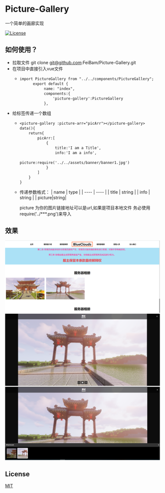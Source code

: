 # Picture-Gallery

一个简单的画廊实现

[![License](https://badgen.net/github/license/sequelize/sequelize)](https://github.com/sequelize/sequelize/blob/master/LICENSE)

## 如何使用？

+ 拉取文件 git clone git@github.com:FeiBam/Picture-Gallery.git
+ 在项目中直接引入vue文件
    - ```
      import PictureGallery from "../../components/PictureGallery";
            export default {
                 name: "index",
                 components:{
                     'picture-gallery':PictureGallery
                 },
      ```
+ 给标签传递一个数组
    - ```
      <picture-gallery :picture-arr="picArr"></picture-gallery>
      data(){
          return{
              picArr:[
                  {
                      title:'I am a Title',
                      info:'I am a info',
                      picture:require('../../assets/banner/banner1.jpg')
                  }
              ]
          }
      }
      ```
    - 传递参数格式：
      |  name   | type  |
      |  ----  | ----  |
      | title  | string |
      | info  | string |
      | picture|string|
      
      picture 为你的图片链接地址可以是url,如果是项目本地文件 务必使用 require('../***.png')来导入



## 效果

![avatar](./info/1.png)
![avatar](./info/2.png)
![avatar](./info/3.png)

## License

[MIT](http://opensource.org/licenses/MIT)

